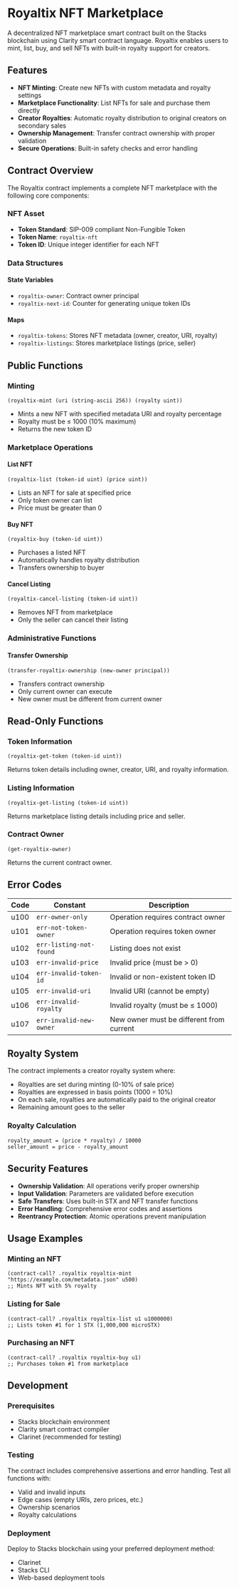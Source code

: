 # Royaltix NFT Marketplace

A decentralized NFT marketplace smart contract built on the Stacks blockchain using Clarity smart contract language. Royaltix enables users to mint, list, buy, and sell NFTs with built-in royalty support for creators.

## Features

- **NFT Minting**: Create new NFTs with custom metadata and royalty settings
- **Marketplace Functionality**: List NFTs for sale and purchase them directly
- **Creator Royalties**: Automatic royalty distribution to original creators on secondary sales
- **Ownership Management**: Transfer contract ownership with proper validation
- **Secure Operations**: Built-in safety checks and error handling

## Contract Overview

The Royaltix contract implements a complete NFT marketplace with the following core components:

### NFT Asset
- **Token Standard**: SIP-009 compliant Non-Fungible Token
- **Token Name**: `royaltix-nft`
- **Token ID**: Unique integer identifier for each NFT

### Data Structures

#### State Variables
- `royaltix-owner`: Contract owner principal
- `royaltix-next-id`: Counter for generating unique token IDs

#### Maps
- `royaltix-tokens`: Stores NFT metadata (owner, creator, URI, royalty)
- `royaltix-listings`: Stores marketplace listings (price, seller)

## Public Functions

### Minting
```clarity
(royaltix-mint (uri (string-ascii 256)) (royalty uint))
```
- Mints a new NFT with specified metadata URI and royalty percentage
- Royalty must be ≤ 1000 (10% maximum)
- Returns the new token ID

### Marketplace Operations

#### List NFT
```clarity
(royaltix-list (token-id uint) (price uint))
```
- Lists an NFT for sale at specified price
- Only token owner can list
- Price must be greater than 0

#### Buy NFT
```clarity
(royaltix-buy (token-id uint))
```
- Purchases a listed NFT
- Automatically handles royalty distribution
- Transfers ownership to buyer

#### Cancel Listing
```clarity
(royaltix-cancel-listing (token-id uint))
```
- Removes NFT from marketplace
- Only the seller can cancel their listing

### Administrative Functions

#### Transfer Ownership
```clarity
(transfer-royaltix-ownership (new-owner principal))
```
- Transfers contract ownership
- Only current owner can execute
- New owner must be different from current owner

## Read-Only Functions

### Token Information
```clarity
(royaltix-get-token (token-id uint))
```
Returns token details including owner, creator, URI, and royalty information.

### Listing Information
```clarity
(royaltix-get-listing (token-id uint))
```
Returns marketplace listing details including price and seller.

### Contract Owner
```clarity
(get-royaltix-owner)
```
Returns the current contract owner.

## Error Codes

| Code | Constant | Description |
|------|----------|-------------|
| u100 | `err-owner-only` | Operation requires contract owner |
| u101 | `err-not-token-owner` | Operation requires token owner |
| u102 | `err-listing-not-found` | Listing does not exist |
| u103 | `err-invalid-price` | Invalid price (must be > 0) |
| u104 | `err-invalid-token-id` | Invalid or non-existent token ID |
| u105 | `err-invalid-uri` | Invalid URI (cannot be empty) |
| u106 | `err-invalid-royalty` | Invalid royalty (must be ≤ 1000) |
| u107 | `err-invalid-new-owner` | New owner must be different from current |

## Royalty System

The contract implements a creator royalty system where:
- Royalties are set during minting (0-10% of sale price)
- Royalties are expressed in basis points (1000 = 10%)
- On each sale, royalties are automatically paid to the original creator
- Remaining amount goes to the seller

### Royalty Calculation
```
royalty_amount = (price * royalty) / 10000
seller_amount = price - royalty_amount
```

## Security Features

- **Ownership Validation**: All operations verify proper ownership
- **Input Validation**: Parameters are validated before execution
- **Safe Transfers**: Uses built-in STX and NFT transfer functions
- **Error Handling**: Comprehensive error codes and assertions
- **Reentrancy Protection**: Atomic operations prevent manipulation

## Usage Examples

### Minting an NFT
```clarity
(contract-call? .royaltix royaltix-mint "https://example.com/metadata.json" u500)
;; Mints NFT with 5% royalty
```

### Listing for Sale
```clarity
(contract-call? .royaltix royaltix-list u1 u1000000)
;; Lists token #1 for 1 STX (1,000,000 microSTX)
```

### Purchasing an NFT
```clarity
(contract-call? .royaltix royaltix-buy u1)
;; Purchases token #1 from marketplace
```

## Development

### Prerequisites
- Stacks blockchain environment
- Clarity smart contract compiler
- Clarinet (recommended for testing)

### Testing
The contract includes comprehensive assertions and error handling. Test all functions with:
- Valid and invalid inputs
- Edge cases (empty URIs, zero prices, etc.)
- Ownership scenarios
- Royalty calculations

### Deployment
Deploy to Stacks blockchain using your preferred deployment method:
- Clarinet
- Stacks CLI
- Web-based deployment tools
